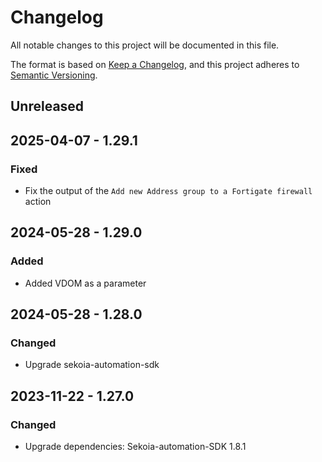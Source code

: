 # Changelog

All notable changes to this project will be documented in this file.

The format is based on [Keep a Changelog](https://keepachangelog.com/en/1.0.0/),
and this project adheres to [Semantic Versioning](https://semver.org/spec/v2.0.0.html).

## Unreleased

## 2025-04-07 - 1.29.1

### Fixed

- Fix the output of the `Add new Address group to a Fortigate firewall` action

## 2024-05-28 - 1.29.0

### Added

- Added VDOM as a parameter

## 2024-05-28 - 1.28.0

### Changed

- Upgrade sekoia-automation-sdk

## 2023-11-22 - 1.27.0

### Changed

- Upgrade dependencies: Sekoia-automation-SDK 1.8.1
